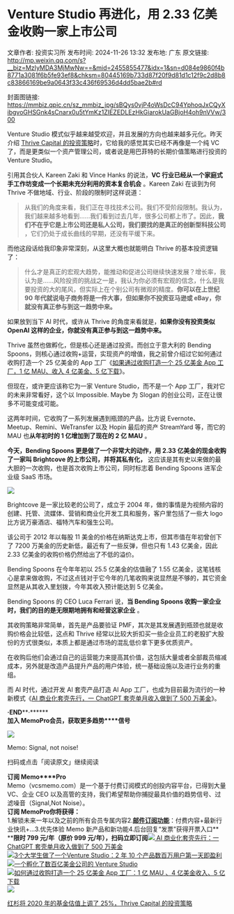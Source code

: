 # Venture Studio 再进化，用 2.33 亿美金收购一家上市公司

文章作者: 投资实习所
发布时间: 2024-11-26 13:32
发布地: 广东
原文链接: http://mp.weixin.qq.com/s?__biz=MzIyMDA3MjMwNw==&mid=2455855477&idx=1&sn=d084e9860f4b8771a3081f6b5fe93ef8&chksm=80445169b733d87f20f9d81d1c12f9c2d8b8c83866169be9a0643f33c436f69536d4dd5bae2b#rd

封面图链接: https://mmbiz.qpic.cn/sz_mmbiz_jpg/sBQys0vjP4oWsDcC94YphoqJxCQyXibgvoGHSGnk4sCnarx0u5tYmKz1ZIEZEDLEzHkGiarokUaGBjoH4oh9nVVw/300

Venture Studio 模式似乎越来越受欢迎，并且发展的方向也越来越多元化。昨天介绍 [Thrive Capital
的投资策略](http://mp.weixin.qq.com/s?__biz=MzIyMDA3MjMwNw==&mid=2455855466&idx=1&sn=dde38c7a4d8b63ee5e382287a6231dc5&chksm=80445176b733d860d8ea70813785f443c72f2c9c447194d1695bfb98730be580c0e313224663&scene=21#wechat_redirect)时，它给我的感觉其实已经不再像是一个纯
VC 了，而是更类似一个资产管理公司，或者说是用巴菲特的长期价值策略进行投资的 Venture Studio。

引用其合伙人 Kareen Zaki 和 Vince Hanks 的说法，**VC 行业已经从一个家庭式手工作坊变成一个长期未充分利用的资本复合机会**
。Kareen Zaki 在谈到为何 Thrive 不做地域、行业、阶段的限制时这样说道：

>
> 从我们的角度来看，我们正在寻找技术公司。我们不受阶段限制。我认为，我们越来越多地看到......我们看到过去几年，很多公司都上市了。因此，**我们不在乎它是上市公司还是私人公司，我们要找的是真正的创新型科技公司**
> ，它们仍处于成长曲线的早期，还没有平缓下来。

而他这段话给我印象非常深刻，从这里大概也就能明白 Thrive 的基本投资逻辑了：

>
> 什么才是真正的宏观大趋势，能推动和促进公司继续快速发展？增长率，我认为是......风险投资的挑战之一是，我认为你必须有宏观的信念，什么是我要投资的大的尾风，但实际上在个别公司有微观的精度。**你可以在上世纪
> 90 年代就说电子商务将是一件大事，但如果你不投资亚马逊或 eBay，你就没有真正参与到这一趋势中来。**

如果放到当下 AI 时代，或许从 Thrive 的角度来看就是，**如果你没有投资类似 OpenAI 这样的企业，你就没有真正参与到这一趋势中来。**

Thrive 虽然也做孵化，但是核心还是通过投资。而创立于意大利的 Bending
Spoons，则核心通过收购+运营，实现资产的增值，我之前曾介绍过它如何通过收购打造一个 25 亿美金的 App 工厂《[如果通过收购打造一个 25 亿美金
App 工厂，1 亿 MAU、收入 4 亿美金、5
亿下载](http://mp.weixin.qq.com/s?__biz=MzIyMDA3MjMwNw==&mid=2455853230&idx=1&sn=b854ef4209e66d28bdee5b89f5a86141&chksm=804468b2b733e1a4402edfa0d42f3ddee34d1aaf0d3f2c2efff24b387e66b13abe2c9713fb86&scene=21#wechat_redirect)》。

但现在，或许更应该称它为一家 Venture Studio，而不是一个 App 工厂，我对它的未来非常看好，这个以 Impossible. Maybe 为
Slogan 的创业公司，正在让很多不可能变成可能。

这两年时间，它收购了一系列发展遇到瓶颈的产品，比方说 Evernote、Meetup、Remini、WeTransfer 以及 Hopin 最后的资产
StreamYard 等，而它的 MAU 也**从年初时的 1 亿增加到了现在的 2 亿 MAU** 。

**今天，Bending Spoons 更是做了一个非常大的动作，用 2.33 亿美金的现金收购了一家叫 Brightcove
的上市公司，并将其私有化，** 这应该是其有史以来做的最大胆的一次收购，也是首次收购上市公司，同时标志着 Bending Spoons 进军企业级 SaaS
市场。

![](https://mmbiz.qpic.cn/sz_mmbiz_png/sBQys0vjP4oWsDcC94YphoqJxCQyXibgvotibfZwE6slgNDibaicj7BQUSX3zHC1LickDBlaicopaicMBKNevh5JUicQsg/640?wx_fmt=png&from=appmsg)

Brightcove 是一家比较老的公司了，成立于 2004 年，做的事情是为视频内容的创建、托管、流媒体、营销和商业化开发工具和服务，客户里包括了一些大
logo 比方说万豪酒店、福特汽车和强生公司。

该公司于 2012 年以每股 11 美金的价格在纳斯达克上市，但其市值在年初曾创下了 7200 万美金的历史新低，最近有了一些反弹，但也只有 1.43
亿美金，因此 2.33 亿美金的收购价格仍然给出了不低的溢价。

Bending Spoons 在今年年初以 25.5 亿美金的估值融了 1.55
亿美金，这笔钱核心是拿来做收购，不过这点钱对于它今年的几笔收购来说显然是不够的，其它资金显然是从其收入里划拨，今年其收入预计能达到 5 亿美金。

Bending Spoons 的 CEO Luca Ferrari 说，**当 Bending Spoons
收购一家企业时，我们的目的是无限期地拥有和经营这家企业** 。

其收购策略非常简单，首先是产品要验证 PMF，其次是其发展遇到瓶颈也就是收购价格会比较低，这点和 Thrive
经常以比较大折扣买一些企业员工的老股扩大股份的方式很类似，本质上都是通过市场的混乱低价拿下更多优质资产。

在收购后他们会通过自己的运营能力来提高其价值，这包括大量或者全部裁员缩减成本，另外就是改造产品提升产品的用户体验，统一基础设施以及进行业务的重组。

而 AI 时代，通过开发 AI 套壳产品打造 AI App 工厂，也成为目前最为流行的一种新模式《[AI 商业化套壳先行，一 ChatGPT
套壳单月收入做到了 500
万美金](http://mp.weixin.qq.com/s?__biz=MzIyMDA3MjMwNw==&mid=2455855387&idx=1&sn=068695ff7a880aff19476dad57275a8d&chksm=80445107b733d811057604b079e7f5b14f60d547f3af61089faf2b892b2287d799cd3d605b99&scene=21#wechat_redirect)》。

  

**·END****·******  
**加入 Memo****Pro****会员，获取更多趋势****信号**  
  
![](https://mmbiz.qpic.cn/sz_mmbiz_png/sBQys0vjP4oWsDcC94YphoqJxCQyXibgvVW3dXeaGbCiakz9tJKZVHDdX6D54q3AhnicCpvPwYtQiaFqjIvCr7XEYQ/640?wx_fmt=png&from=appmsg)  

Memo: Signal, not noise!

扫码或点击「阅读原文」继续阅读

**订阅 Memo****Pro**  
Memo（vcsmemo.com）是一个基于付费订阅模式的创投内容平台，已得到大量 VC、企业 CEO
以及高管的支持，我们希望帮助你捕捉最具价值的趋势信号、过滤噪音（Signal,Not Noise）。  
**订阅 Memo****Pro****你将获得：**  
1.解锁未来一年以及之前的所有会员专属内容2.[**邮件订阅功能**](http://mp.weixin.qq.com/s?__biz=MzIyMDA3MjMwNw==&mid=2455853781&idx=1&sn=b6f8e3ddc87e9531f3f8c3e9cd98bd9f&chksm=80446ac9b733e3df93b89c17e905182bda7f4d132f3ac468961dfd70badeb92b9fcdf9f7083b&scene=21#wechat_redirect)：付费内容+最新行业快讯+...3.优先体验
Memo 新产品和新功能4.后台回复“发票”获得开票入口**  
****限时 799 元/年（原价 999
元/年），扫码立即订阅**[![](https://mmbiz.qpic.cn/sz_mmbiz_jpg/sBQys0vjP4pswklRj2gjFn6lztKqviaJ5dhSvyTSnk28xNb3vhjs4HKicg85bILpMBiciaAreASerasNibJRsGXTLUw/640?wx_fmt=jpeg)
AI 商业化套壳先行：一 ChatGPT 套壳单月收入做到了 500
万美金](https://mp.weixin.qq.com/s?__biz=MzIyMDA3MjMwNw==&mid=2455855387&idx=1&sn=068695ff7a880aff19476dad57275a8d&chksm=80445107b733d811057604b079e7f5b14f60d547f3af61089faf2b892b2287d799cd3d605b99&scene=21#wechat_redirect)  
[![](https://mmbiz.qpic.cn/sz_mmbiz_jpg/sBQys0vjP4qkISMhlicQiaq8r7GXibB1JcMn3ScwKzbhDj5Tb3PWOwmP6rowjpbFSicxDfzgZLEnavy4K3eCsCaGicw/640?wx_fmt=jpeg)3个大学生做了一个Venture
Studio：2 年 10
个产品数百万用户第一天即盈利](https://mp.weixin.qq.com/s?__biz=MzIyMDA3MjMwNw==&mid=2455855139&idx=1&sn=be53c9ed8d3ada726c9a1621a5d6f017&chksm=8044503fb733d92908e40c56c591ea9baf6e5906c8cccd139ba7ae1b1a1a412a59cbf4726349&scene=21#wechat_redirect)  
[![](https://mmbiz.qpic.cn/sz_mmbiz_jpg/sBQys0vjP4qNY767QNCqjxiaJOVlIPrWXY2CYiarvPuLwcLeegFYUxRdEs1YSBx8h1TNia6DdNUicGhw8YVfFkjiaEg/640?wx_fmt=jpeg)一个孵化了数百亿美金公司的
Venture
Studio](https://mp.weixin.qq.com/s?__biz=MzIyMDA3MjMwNw==&mid=2455852896&idx=1&sn=4153cb1e09ca04e311c076d8bf829361&chksm=8044677cb733ee6acab98d893b0b7635c4c8a4554b82340a1f268d7e23b63b374cb676f9b8da&scene=21#wechat_redirect)  
[![](https://mmbiz.qpic.cn/sz_mmbiz_jpg/sBQys0vjP4oxxEEMYNNxicgBr1iaRhEYjfcGt6yjUNOXP4iahG5aNxFjTfO5vjEyC8Qica2LbMcmE305QibnxvGs88Q/640?wx_fmt=jpeg)如何通过收购打造一个
25 亿美金 App 工厂：1 亿 MAU 、4 亿美金收入、5
亿下载](https://mp.weixin.qq.com/s?__biz=MzIyMDA3MjMwNw==&mid=2455853230&idx=1&sn=b854ef4209e66d28bdee5b89f5a86141&chksm=804468b2b733e1a4402edfa0d42f3ddee34d1aaf0d3f2c2efff24b387e66b13abe2c9713fb86&scene=21#wechat_redirect)  
[![](https://mmbiz.qpic.cn/sz_mmbiz_jpg/sBQys0vjP4rD4zShZ4maJLVQfLxQUEscOChZ0lOdcrUic903xIjibIjz11CSWrPS4ahiaGwjq7GtUlfeCdjv57apA/640?wx_fmt=jpeg)](https://mp.weixin.qq.com/s?__biz=MzIyMDA3MjMwNw==&mid=2455855466&idx=1&sn=dde38c7a4d8b63ee5e382287a6231dc5&chksm=80445176b733d860d8ea70813785f443c72f2c9c447194d1695bfb98730be580c0e313224663&scene=21#wechat_redirect)

[红杉将 2020 年的基金估值上调了 25%，Thrive Capital
的投资策略](https://mp.weixin.qq.com/s?__biz=MzIyMDA3MjMwNw==&mid=2455855466&idx=1&sn=dde38c7a4d8b63ee5e382287a6231dc5&chksm=80445176b733d860d8ea70813785f443c72f2c9c447194d1695bfb98730be580c0e313224663&scene=21#wechat_redirect)


